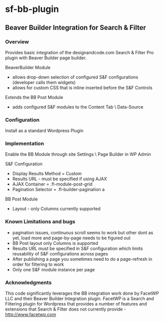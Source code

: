 # sf-bb-plugin
## Beaver Builder Integration for Search &amp; Filter 

### Overview
Provides basic integration of the designandcode.com Search & Filter Pro plugin with Beaver Builder page builder.

BeaverBuilder Module
- allows drop-down selection of configured S&F configurations (developer calls them widgets)
- allows for custom CSS that is inline inserted before the S&F Controls

Extends the BB Post Module
- adds configured S&F modules to the Content Tab \ Data-Source

### Configuration

Install as a standard Wordpress Plugin

### Implementation

Enable the BB Module through site Settings \ Page Builder in WP Admin

S&F Configuration
- Display Results Method = Custom
- Results URL - must be specified if using AJAX
- AJAX Container = .fl-module-post-grid
- Pagination Selector = .fl-builder-pagination a

BB Post Module
- Layout - only Columns currently supported

### Known Limitations and bugs

- pagination issues, continuous scroll seems to work but other dont as yet, load more and page-by-page needs to be figured out
- BB Post layout only Columns is supported
- Results URL must be specified in S&F configuration which limits reusability of S&F configurations across pages
- After publishing a page you sometimes need to do a page-refresh in order for filtering to work
- Only one S&F module instance per page

### Acknowledgments

This code significantly leverages the BB integration work done by FacetWP LLC and their Beaver Builder Integration plugin. FacetWP is a Search and Filtering plugin for Wordpress that provides a number of features and extensions that Search & Filter does not currently provide - http://www.facetwp.com
